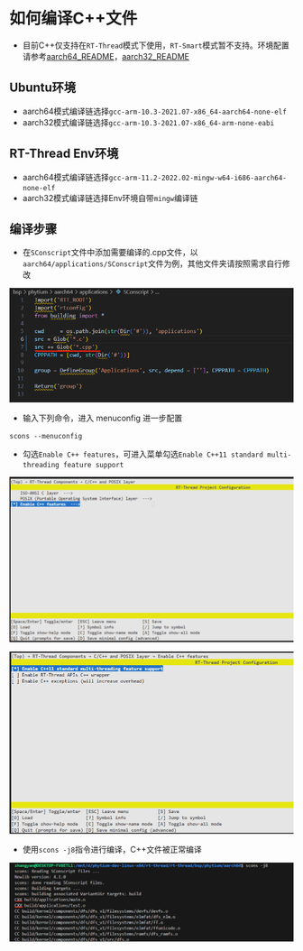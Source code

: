# 如何编译C++文件

- 目前C++仅支持在`RT-Thread`模式下使用，`RT-Smart`模式暂不支持。环境配置请参考[aarch64_README](../aarch64/README.md)，[aarch32_README](../aarch32/README.md)

## Ubuntu环境
- aarch64模式编译链选择`gcc-arm-10.3-2021.07-x86_64-aarch64-none-elf`
- aarch32模式编译链选择`gcc-arm-10.3-2021.07-x86_64-arm-none-eabi`

## RT-Thread Env环境
- aarch64模式编译链选择`gcc-arm-11.2-2022.02-mingw-w64-i686-aarch64-none-elf`
- aarch32模式编译链选择Env环境自带`mingw`编译链

## 编译步骤

- 在`SConscript`文件中添加需要编译的.cpp文件，以`aarch64/applications/SConscript`文件为例，其他文件夹请按照需求自行修改

![SConscript_cpp](../figures/SConscript_cpp.png)

- 输入下列命令，进入 menuconfig 进一步配置

```shell
scons --menuconfig
```

- 勾选`Enable C++ features`，可进入菜单勾选`Enable C++11 standard multi-threading feature support`

![Enable_cpp_features](../figures/Enable_cpp_features.png)

![Enable_Cpp11](../figures/Enable_Cpp11.png)

- 使用`scons -j8`指令进行编译，C++文件被正常编译

![cpp_scons](../figures/cpp_scons.png)
